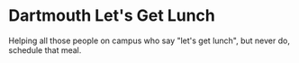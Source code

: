 # Dartmouth Let's Get Lunch
Helping all those people on campus who say "let's get lunch", but never do, schedule that meal.
